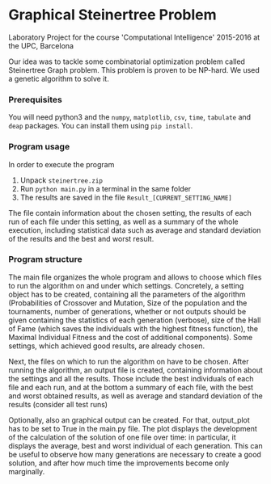# Graphical Steinertree Problem
Laboratory Project for the course 'Computational Intelligence' 2015-2016 at the UPC, Barcelona

Our idea was to tackle some combinatorial optimization problem called Steinertree Graph problem. 
This problem is proven to be NP-hard. We used a genetic algorithm to solve it. 

### Prerequisites
You will need python3 and the `numpy`, `matplotlib`, `csv`, `time`, `tabulate` and `deap` packages.
You can install them using `pip install`.

### Program usage 
In order to execute the program

1. Unpack `steinertree.zip`
2. Run  `python main.py` in a terminal in the same folder
3. The results are saved in the file `Result_[CURRENT_SETTING_NAME]`

The file contain information about the chosen setting, 
the results of each run of each file under this setting, 
as well as a summary of the whole execution, 
including statistical data such as average and standard deviation of the results 
and the best and worst result.

### Program structure
The main file organizes the whole program and allows to choose which files to run 
the algorithm on and under which settings. Concretely, a setting object has to be created, 
containing all the parameters of the algorithm (Probabilities of Crossover and Mutation, 
Size of the population and the tournaments, number of generations, 
whether or not outputs should be given containing the statistics of each generation (verbose), 
size of the Hall of Fame (which saves the individuals with the highest fitness function), 
the Maximal Individual Fitness and the cost of additional components). 
Some settings, which achieved good results, are already chosen. 


Next, the files on which to run the algorithm on have to be chosen. 
After running the algorithm, an output file is created, containing information 
about the settings and all the results. Those include the best individuals of each file and each run,
and at the bottom a summary of each file, with the best and worst obtained results, 
as well as average and standard deviation of the results (consider all test runs)


Optionally, also an graphical output can be created. 
For that, output_plot has to be set to True in the main.py file. 
The plot displays the development of the calculation of the solution of 
one file over time: in particular, it displays the average, 
best and worst individual of each generation. 
This can be useful to observe how many generations are necessary to create a good solution, 
and after how much time the improvements become only marginally.